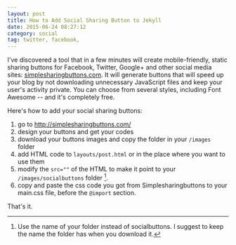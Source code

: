 ```yaml
---
layout: post
title: How to Add Social Sharing Button to Jekyll 
date: 2015-06-24 08:27:12
category: social
tag: twitter, facebook, 
---
```


I've discovered a tool that in a few minutes will create mobile-friendly, static sharing buttons for Facebook, Twitter, Google+ and other social media sites: [simplesharingbuttons.com](http://simplesharingbuttons.com/). It will generate buttons that will speed up your blog by not downloading unnecessary JavaScript files and keep your user's activity private. You can choose from several styles, including Font Awesome -- and it's completely free.

Here's how to add your social sharing buttons:

1. go to http://simplesharingbuttons.com/
2. design your buttons and get your codes
3. download your buttons images and copy the folder in your `/images` folder
3. add HTML code to `layouts/post.html` or in the place where you want to use them
4. modify the `src=""` of the HTML to make it point to your `/images/socialbuttons` folder [^1]. 
5. copy and paste the css code you got from Simplesharingbuttons to your main.css file, before the `@import` section.

That's it.

[^1]: Use the name of your folder instead of socialbuttons. I suggest to keep the name the folder has when you download it.
